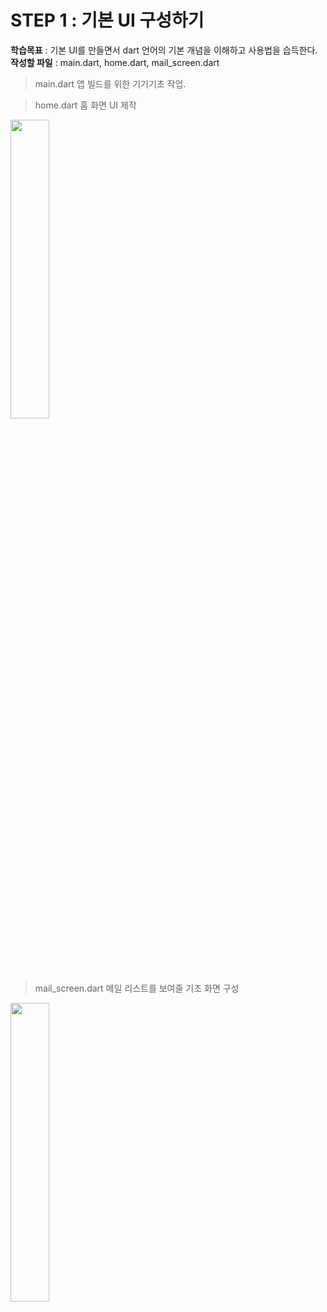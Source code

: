 # STEP 1 : 기본 UI 구성하기

**학습목표** : 기본 UI를 만들면서 dart 언어의 기본 개념을 이해하고 사용법을 습득한다.     
**작성할 파일** : main.dart, home.dart, mail_screen.dart     
     
> main.dart
  앱 빌드를 위한 기기기초 작업.
     
> home.dart
  홈 화면 UI 제작
  <img src="https://user-images.githubusercontent.com/83738381/177174231-e84bbfe6-fdc1-4020-b382-712f6980215a.png" width="35%"/>
     
> mail_screen.dart
  메일 리스트를 보여줄 기초 화면 구성
  <img src="https://user-images.githubusercontent.com/83738381/177174637-f5dea1a0-f351-4175-a5bc-40bbdfcd53b2.png" width="35%"/>
